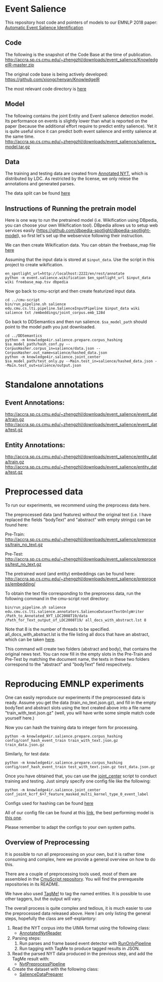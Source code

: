 # Event Salience
This repository host code and pointers of models to our EMNLP 2018 paper: [Automatic Event Salience Identification](https://aclweb.org/anthology/D18-1154)

## Code
The following is the snapshot of the Code Base at the time of publication.
http://accra.sp.cs.cmu.edu/~zhengzhl/downloads/event_salience/KnowledgeIR-master.zip

The original code base is being actively developed:
https://github.com/xiongchenyan/KnowledgeIR

The most relevant code directory is [here](https://github.com/xiongchenyan/KnowledgeIR/tree/master/knowledge4ir/salience)

## Model
The following contains the joint Entity and Event salience detection model. Its performance on events is slightly lower than what is reported on the paper (because the additional effort require to predict entity salience). Yet it is quite useful since it can predict both event salience and entity salience at the same time.
http://accra.sp.cs.cmu.edu/~zhengzhl/downloads/event_salience/salience_model.tar.gz

## Data
The training and testing data are created from [Annotated NYT](https://catalog.ldc.upenn.edu/LDC2008T19), which is distributed by LDC. As restricted by the license, we only relese the annotations and generated parses.

The data split can be found [here](http://accra.sp.cs.cmu.edu/~zhengzhl/downloads/event_salience/split/)

## Instructions of Running the pretrain model
Here is one way to run the pretrained model (i.e. Wikification using DBpedia, you can choose your own Wikification tool). DBpedia allows us to setup web services easily (https://github.com/dbpedia-spotlight/dbpedia-spotlight-model), so first let's set up the webservice following their instruction.

We can then create Wikification data.
You can obtain the freebase_map file [here](http://accra.sp.cs.cmu.edu/~zhengzhl/downloads/freebase_map.tsv)

Assuming that the input data is stored at ```$input_data```. Use the script in this project to create wikification.

```
en_spotlight_url=http://localhost:2222/en/rest/annotate
python -m event.salience.wikification $en_spotlight_url $input_data wiki freebase_map.tsv dbpedia
```

Now go back to cmu-script and then create featurized input data.
```
cd ../cmu-script
bin/run_pipeline.sh salience edu.cmu.cs.lti.pipeline.SalienceInputPipeline $input_data wiki salience txt /embeddings/joint_corpus.emb_128d
```

Go back to DDSemantics and then run salience. ```$sa_model_path``` should point to the model path you just downloaded.
```
cd ../DDSemantics
python -m knowledge4ir.salience.prepare.corpus_hashing $sa_model_path/hash_conf.py --CorpusHasher.corpus_in=salience/data.json --CorpusHasher.out_name=salience/hashed_data.json
python -m knowledge4ir.salience.joint_center $sa_model_path/test_only.py --Main.test_in=salience/hashed_data.json --Main.test_out=salience/output.json
```

# Standalone annotations
## Event Annotations:
http://accra.sp.cs.cmu.edu/~zhengzhl/downloads/event_salience/event_data/train.gz
http://accra.sp.cs.cmu.edu/~zhengzhl/downloads/event_salience/event_data/test.gz

## Entity Annotations:
http://accra.sp.cs.cmu.edu/~zhengzhl/downloads/event_salience/entity_data/train.gz
http://accra.sp.cs.cmu.edu/~zhengzhl/downloads/event_salience/entity_data/test.gz

# Preprocessed data
To run our experiments, we recommend using the preprocess data here.

The preprocessed data (and features) without the original text (i.e. I have replaced the fields "bodyText" and "abstract" with empty strings) can be found here:

   Pre-Train: http://accra.sp.cs.cmu.edu/~zhengzhl/downloads/event_salience/preprocess/train_no_text.gz
   
   Pre-Test: http://accra.sp.cs.cmu.edu/~zhengzhl/downloads/event_salience/preprocess/test_no_text.gz

The pretrained word (and entity) embeddings can be found here:
http://accra.sp.cs.cmu.edu/~zhengzhl/downloads/event_salience/preprocess/embedding/

To obtain the text file corresponding to the preprocess data, run the following command in the cmu-script root directory:

```
bin/run_pipeline.sh salience edu.cmu.cs.lti.salience.annotators.SalienceDatasetTextOnlyWriter /Path_to_Annotated_NYT_LDC2008T19/data /Path_for_Text_output_of_LDC2008T19/ all_docs_with_abstract.lst 8
```
Note that 8 is the number of threads to be specified. all_docs_with_abstract.lst is the file listing all docs that have an abstract, which can be taken [here](http://accra.sp.cs.cmu.edu/~zhengzhl/downloads/event_salience/split/all_docs_with_abstract.lst).

This command will create two folders (abstract and body), that contains the original news text. You can now fill in the empty slots in the Pre-Train and Pre-Test by matching the document name, the texts in these two folders correspond to the "abstract" and "bodyText" field respecitvely.

# Reproducing EMNLP experiments
One can easily reproduce our experiments if the preprocessed data is ready. Assume you get the data (train_no_text.json.gz), and fill in the empty bodyText and abstract slots using the text created above into a file name "train_with_text.json.gz" (well, you will have write some simple match code yourself here.)

Now you can hash the training data to integer form for processing.

```
python -m knowledge4ir.salience.prepare.corpus_hashing config/conf_hash_event_train train_with_text.json.gz train_data.json.gz
```

Similarly, for test data:

```
python -m knowledge4ir.salience.prepare.corpus_hashing config/conf_hash_event_train test_with_text.json.gz test_data.json.gz
```

Once you have obtained that, you can use the [joint_center](https://github.com/xiongchenyan/KnowledgeIR/blob/master/knowledge4ir/salience/joint_center.py) script to conduct training and testing. Just simply specify one config file like the following:

```
python -m knowledge4ir.salience.joint_center conf_joint_kcrf_6+7_feature_masked_multi_kernel_type_0_event_label
```

Configs used for hashing can be found [here](http://accra.sp.cs.cmu.edu/~zhengzhl/downloads/event_salience/config/hash/)

All of our config file can be found at this [link](http://accra.sp.cs.cmu.edu/~zhengzhl/downloads/event_salience/config/), the best performing model is [this one](http://accra.sp.cs.cmu.edu/~zhengzhl/downloads/event_salience/config/multi_kernel/conf_joint_kcrf_6+7_feature_masked_multi_kernel_type_0_event_label).

Please remember to adapt the configs to your own system paths.

## Overview of Preprocessing
It is possible to run all preprocessing on your own, but it is rather time consuming and complex, here we provide a general overview on how to do this.

There are a couple of preprocessing tools used, most of them are assembled in the [CmuScript repository](https://github.com/hunterhector/cmu-script). You will find the prerequesite repositories in its README.

We have also used [TagMe!](https://github.com/gammaliu/tagme) to tag the named entities. It is possible to use other taggers, but the output will vary.

The overall process is quite complex and tedious, it is much easier to use the preprocessed data released above. Here I am only listing the general steps, hopefully the class are self-explantory:

1. Read the NYT corpus into the UIMA format using the following class:
    - [AnnotatedNytReader](https://github.com/hunterhector/uima-base-tools/blob/master/corpus-reader/src/main/java/edu/cmu/cs/lti/collection_reader/AnnotatedNytReader.java)
1. Parsing steps:
    1. Run parses and frame based event detector with [RunOnlyPipeline](https://github.com/hunterhector/cmu-script/blob/master/event-coref/src/main/java/edu/cmu/cs/lti/event_coref/pipeline/RunOnlyPipeline.java)
    1. Run tagging with TagMe to produce tagged results in JSON.
1. Read the parsed NYT data produced in the previous step, and add the TagMe result with:
    - [NytPreprocessPipeline](https://github.com/hunterhector/cmu-script/blob/master/salience/src/main/java/edu/cmu/cs/lti/pipeline/NytPreprocessPipeline.java)
1. Create the dataset with the following class:
    - [SalienceDataPreparer](https://github.com/hunterhector/cmu-script/blob/master/salience/src/main/java/edu/cmu/cs/lti/pipeline/SalienceDataPreparer.java)


